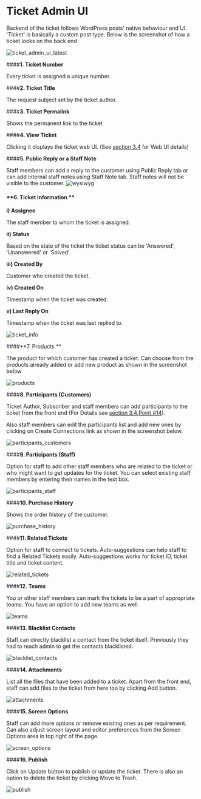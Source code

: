 # Ticket Admin UI

Backend of the ticket follows WordPress posts' native behaviour and UI. 'Ticket' is basically a custom post type.
Below is the screenshot of how a ticket looks on the back end

![ticket_admin_ui_latest](https://cloud.githubusercontent.com/assets/8191145/7632633/a5a1813a-fa6c-11e4-9a6a-debce41883bc.png)


####**1. Ticket Number**

Every ticket is assigned a unique number.

####**2. Ticket Title**

The request subject set by the ticket author.

####**3. Ticket Permalink**

Shows the permanent link to the ticket

####**4. View Ticket**

Clicking it displays the ticket web UI. (See [section 3.4](http://docs.rtcamp.com/rtbiz/helpdesk/admin/tickets/web_based_ticket_ui.html) for Web UI details)

####**5. Public Reply or a Staff Note**

Staff members can add a reply to the customer using Public Reply tab or can add internal staff notes using Staff Note tab. Staff notes will not be visible to the customer.
![wysiwyg](https://cloud.githubusercontent.com/assets/8191145/8427850/2d2610a4-1f38-11e5-9265-b866535a8a50.png)


#### **6. Ticket Information **


**i)  Assignee**

The staff member to whom the ticket is assigned.

**ii)  Status**

Based on the state of the ticket the ticket status can be 'Answered', 'Unanswered' or 'Solved'.

**iii) Created By**

Customer who created the ticket.

**iv)  Created On**

Timestamp when the ticket was created.

**v) Last Reply On**

Timestamp when the ticket was last replied to.

![ticket_info](https://cloud.githubusercontent.com/assets/8191145/8428375/e09bfa6a-1f3b-11e5-919b-b69191373921.png)


####**7. Products **

The product for which customer has created a ticket. Can choose from the products already added or add new product as shown in the screenshot below

![products](https://cloud.githubusercontent.com/assets/8191145/8428707/446901c6-1f3e-11e5-8902-0c1df4607672.png)


####**8. Participants (Customers)**

Ticket Author, Subscriber and staff members can add participants to the ticket from the front end (For Details see [section 3.4,Point #14](http://docs.rtcamp.com/rtbiz/helpdesk/admin/tickets/web_based_ticket_ui.html#b-ticket-meta)).


Also staff members can edit the participants list and add new ones by clicking on Create Connections link as shown in the screenshot below.

![participants_customers](https://cloud.githubusercontent.com/assets/8191145/7634759/a61f4ba2-fa7a-11e4-9719-c0611940a660.png)


####**9. Participants (Staff)**

Option for staff to add other staff members who are related to the ticket or who might want to get updates for the ticket. You can select existing staff members by entering their names in the text box.

![participants_staff](https://cloud.githubusercontent.com/assets/8191145/7634761/a622485c-fa7a-11e4-869a-3045d4a013e7.png)


####**10. Purchase History**

Shows the order history of the customer.

![purchase_history](https://cloud.githubusercontent.com/assets/8191145/7634757/a61877d2-fa7a-11e4-862a-72987af64d16.png)

####**11. Related Tickets**

Option for staff to connect to tickets. Auto-suggestions can help staff to find a Related Tickets easily. Auto-suggestions works for ticket ID, ticket title and ticket content.

![related_tickets](https://cloud.githubusercontent.com/assets/8191145/7634919/8bf2494a-fa7b-11e4-9a7b-89b16823b07e.png)

####**12. Teams**

You or other staff members can mark the tickets to be a part of appropriate teams. You have an option to add new teams as well.

![teams](https://cloud.githubusercontent.com/assets/8191145/7634758/a61bab32-fa7a-11e4-8356-7200e51d1332.png)

####**13. Blacklist Contacts**

Staff can directly blacklist a contact from the ticket itself. Previously they had to reach admin to get the contacts blacklisted.

![blacklist_contacts](https://cloud.githubusercontent.com/assets/8191145/7634762/a68ed4c2-fa7a-11e4-8993-65e85920060b.png)


####**14. Attachments**

List all the files that have been added to a ticket. Apart from the front end, staff can add files to the ticket from here too by clicking Add button.


![attachments](https://cloud.githubusercontent.com/assets/8191145/7634760/a61fbd58-fa7a-11e4-9c5b-8a26b348399e.png)

####**15. Screen Options**

Staff can add more options or remove existing ones as per requirement. Can also adjust screen layout and editor preferences from the Screen Options area in top right of the page.

![screen_options](https://cloud.githubusercontent.com/assets/8191145/8428803/3ebd6400-1f3f-11e5-8cba-3b3c542c7603.png)



####**16. Publish**

Click on Update button to publish or update the ticket. There is also an option to delete the ticket by clicking Move to Trash.

![publish](https://cloud.githubusercontent.com/assets/8191145/7648100/3787c430-fafc-11e4-8440-6cefa46c2b4f.png)
